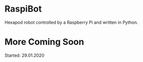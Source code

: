 # RaspiBot
Hexapod robot controlled by a Raspberry Pi and written in Python.

# More Coming Soon






Started: 29.01.2020
